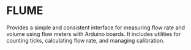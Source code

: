 # FLUME
Provides a simple and consistent interface for measuring flow rate and volume using flow meters with Arduino boards. It includes utilities for counting ticks, calculating flow rate, and managing calibration.
